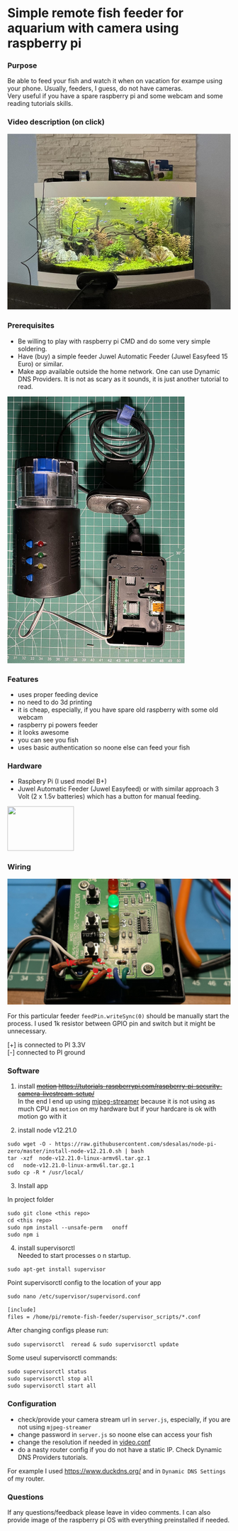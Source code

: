 # Simple remote fish feeder for aquarium with camera using raspberry pi

### Purpose
Be able to feed your fish and watch it when on vacation for exampe using your phone. Usually, feeders, I guess, do not have cameras.  
Very useful if you have a spare raspberry pi and some webcam and some reading tutorials skills.   

### Video description (on click)

[![feeder video](/pic/aquarium_small.jpg)](https://youtu.be/Ey8n5sQXgew)


### Prerequisites

- Be willing to play with raspberry pi CMD and do some very simple soldering.
- Have (buy) a simple feeder Juwel Automatic Feeder (Juwel Easyfeed 15 Euro) or similar. 
- Make app available outside the home network. One can use Dynamic DNS Providers. It is not as scary as it sounds, it is just another tutorial to read.


<img src="/pic/feeder.jpg" width="400" height="600" />

### Features

- uses proper feeding device 
- no need to do 3d printing  
- it is cheap, especially, if you have spare old raspberry with some old webcam
- raspberry pi powers feeder 
- it looks awesome 
- you can see you fish
- uses basic authentication so noone else can feed your fish


### Hardware 
- Raspbery Pi (I used model B+)
- Juwel Automatic Feeder (Juwel Easyfeed) or with similar approach 3 Volt (2 x 1.5v batteries) which has a button for manual feeding.

<img src="https://images-na.ssl-images-amazon.com/images/I/61xPupca0OL._AC_SL1270_.jpg" data-canonical-src="https://images-na.ssl-images-amazon.com/images/I/61xPupca0OL._AC_SL1270_.jpg" width="150" height="100" />


### Wiring 

<img src="/pic/feeder-wiring1.jpg" />

For this particular feeder `feedPin.writeSync(0)` should be manually start the process.
I used 1k resistor between GPIO pin and switch but it might be unnecessary. 

[+] is connected to PI 3.3V   
[-] connected to PI ground   



### Software 
1. install   <s> [motion](https://motion-project.github.io/) https://tutorials-raspberrypi.com/raspberry-pi-security-camera-livestream-setup/</s>   
 In the end I end up using [mjpeg-streamer](https://github.com/jacksonliam/mjpg-streamer) because it is not using as much CPU as `motion` on my hardware
 but if your hardcare is ok with motion go with it


2. install node v12.21.0

```
sudo wget -O - https://raw.githubusercontent.com/sdesalas/node-pi-zero/master/install-node-v12.21.0.sh | bash
tar -xzf  node-v12.21.0-linux-armv6l.tar.gz.1
cd   node-v12.21.0-linux-armv6l.tar.gz.1
sudo cp -R * /usr/local/

```

3. Install app

In project folder
```
sudo git clone <this repo>
cd <this repo>
sudo npm install --unsafe-perm   onoff
sudo npm i
```

4. install supervisorctl   
Needed to start processes o n startup.


```
sudo apt-get install supervisor

```

Point supervisorctl config to the location of your app
```
sudo nano /etc/supervisor/supervisord.conf
```

```
[include]
files = /home/pi/remote-fish-feeder/supervisor_scripts/*.conf

```

After changing configs please run:

`sudo supervisorctl  reread & sudo supervisorctl update`


Some useul supervisorctl commands:     

```
sudo supervisorctl status
sudo supervisorctl stop all
sudo supervisorctl start all

 ```
 

### Configuration

- check/provide your camera stream url in `server.js`, especially, if you are not using `mjpeg-streamer`
- change password  in `server.js` so noone else can access your fish
- change the resolution if needed in [video.conf](https://github.com/antonsn/remote-fish-feeder/blob/main/supervisor_scripts/video.conf)
- do a nasty router config if you do not have a static IP. Check Dynamic DNS Providers tutorials.

For example I used https://www.duckdns.org/ and in `Dynamic DNS Settings` of my router. 


### Questions
If any questions/feedback please leave in video comments. I can also provide image of the raspberry pi OS with everything preinstalled if needed.   



 





